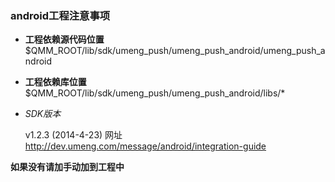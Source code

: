 
### android工程注意事项 ###

* **工程依赖源代码位置**
$QMM_ROOT/lib/sdk/umeng_push/umeng_push_android/umeng_push_android

* **工程依赖库位置**
$QMM_ROOT/lib/sdk/umeng_push/umeng_push_android/libs/*

* *SDK版本*

	v1.2.3 (2014-4-23) 网址<http://dev.umeng.com/message/android/integration-guide>


**如果没有请加手动加到工程中**
